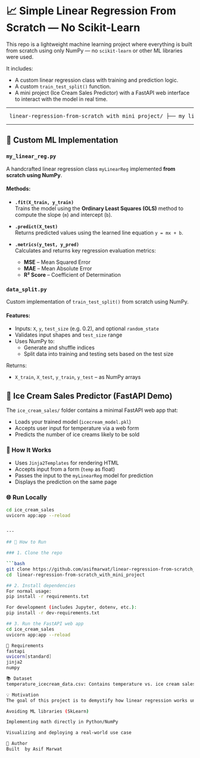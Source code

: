 # 📈 Simple Linear Regression From Scratch — No Scikit-Learn

This repo is a lightweight machine learning project where everything is built from scratch using only NumPy — no `scikit-learn` or other ML libraries were used.

It includes:

- A custom linear regression class with training and prediction logic.
- A custom `train_test_split()` function.
- A mini project (Ice Cream Sales Predictor) with a FastAPI web interface to interact with the model in real time.

---

<pre> linear-regression-from-scratch_with_mini_project/ ├── my_linear_reg.py # Custom Linear Regression class (fit, predict, metrics) ├── data_split.py # Custom train-test split function ├── ice_cream_sales/ │ ├── app.py # FastAPI app for prediction demo │ ├── ice_cream_sales_analysis.ipynb # Jupyter notebook for this mini project │ ├── icecream_model.pkl # Saved trained model │ ├── temperature_icecream_data.csv # Dataset for demo │ └── templates/ │ └── form.html # Jinja2 template for user input ├── requirements.txt # Dependencies (no scikit-learn) └── README.md # You are here </pre>
---

## 🔧 Custom ML Implementation

### `my_linear_reg.py`

A handcrafted linear regression class `myLinearReg` implemented **from scratch using NumPy**.

#### Methods:

- **`.fit(X_train, y_train)`**  
  Trains the model using the **Ordinary Least Squares (OLS)** method to compute the slope (`m`) and intercept (`b`).

- **`.predict(X_test)`**  
  Returns predicted values using the learned line equation `y = mx + b`.

- **`.metrics(y_test, y_pred)`**  
  Calculates and returns key regression evaluation metrics:
  - **MSE** – Mean Squared Error
  - **MAE** – Mean Absolute Error
  - **R² Score** – Coefficient of Determination

### `data_split.py`

Custom implementation of `train_test_split()` from scratch using NumPy.

#### Features:

- Inputs: `X`, `y`, `test_size` (e.g. 0.2), and optional `random_state`
- Validates input shapes and `test_size` range
- Uses NumPy to:
  - Generate and shuffle indices
  - Split data into training and testing sets based on the test size

Returns:

- `X_train`, `X_test`, `y_train`, `y_test` – as NumPy arrays

## 🍦 Ice Cream Sales Predictor (FastAPI Demo)

The `ice_cream_sales/` folder contains a minimal FastAPI web app that:

- Loads your trained model (`icecream_model.pkl`)
- Accepts user input for temperature via a web form
- Predicts the number of ice creams likely to be sold

### 🔧 How It Works

- Uses `Jinja2Templates` for rendering HTML
- Accepts input from a form (`temp` as float)
- Passes the input to the `myLinearReg` model for prediction
- Displays the prediction on the same page

### 🌐 Run Locally

````bash
cd ice_cream_sales
uvicorn app:app --reload


---

## 🚀 How to Run

### 1. Clone the repo

```bash
git clone https://github.com/asifmarwat/linear-regression-from-scratch_with_mini_project.git
cd  linear-regression-from-scratch_with_mini_project

## 2. Install dependencies
For normal usage:
pip install -r requirements.txt

For development (includes Jupyter, dotenv, etc.):
pip install -r dev-requirements.txt

## 3. Run the FastAPI web app
cd ice_cream_sales
uvicorn app:app --reload

📌 Requirements
fastapi
uvicorn[standard]
jinja2
numpy

📚 Dataset
temperature_icecream_data.csv: Contains temperature vs. ice cream sales data

💡 Motivation
The goal of this project is to demystify how linear regression works under the hood by:

Avoiding ML libraries (SkLearn)

Implementing math directly in Python/NumPy

Visualizing and deploying a real-world use case

🧠 Author
Built  by Asif Marwat

````
